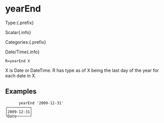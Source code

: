# yearEnd

Type:{.prefix}

Scalar{.info}

Categories:{.prefix}

Date/Time{.info}

~~~
R=yearEnd X
~~~

X is Date or DateTime. R has type as of X being the last day of the year for each date in X.

## Examples

~~~
      yearEnd '2009-12-31'
┌──────────┐
│2009-12-31│
└Date──────┘
~~~

